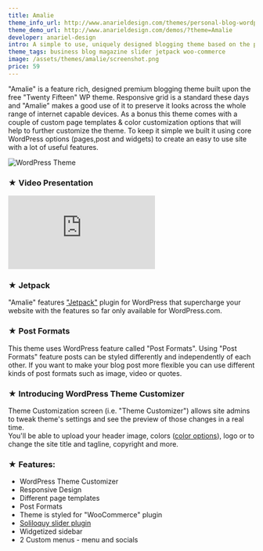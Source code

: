 ```yaml
---
title: Amalie
theme_info_url: http://www.anarieldesign.com/themes/personal-blog-wordpress-theme/
theme_demo_url: http://www.anarieldesign.com/demos/?theme=Amalie
developer: anariel-design
intro: A simple to use, uniquely designed blogging theme based on the popular “Twenty Fifteen” WP theme.
theme_tags: business blog magazine slider jetpack woo-commerce
image: /assets/themes/amalie/screenshot.png
price: 59
---
```


<p>"Amalie" is a feature rich, designed premium blogging theme built upon the free "Twenty Fifteen" WP theme. Responsive grid is a standard these days and "Amalie" makes a good use of it to preserve it looks across the whole range of internet capable devices. As a bonus this theme comes with a couple of custom page templates & color customization options that will help to further customize the theme. To keep it simple we built it using core WordPress options (pages,post and widgets) to create an easy to use site with a lot of useful features.</p>

<img src="http://www.anarieldesign.com/themedemos/marketimages/amaliefeatures.jpg" alt="WordPress Theme"><br>

<h3>★ Video Presentation</h3>
<iframe src="https://www.youtube.com/embed/IE7OlaaZ1Zk" frameborder="0" allowfullscreen></iframe>

<h3>★ Jetpack</h3>
<p>"Amalie" features <a href="http://wordpress.org/plugins/jetpack/"><span class="red">"Jetpack"</span></a> plugin for WordPress that supercharge your website with the features so far only available for WordPress.com.</p>

<h3>★ Post Formats</h3>
<p>This theme uses WordPress feature called "Post Formats". Using "Post Formats" feature posts can be styled differently and independently of each other. If you want to make your blog post more flexible you can use different kinds of post formats such as image, video or quotes.</p>

<h3>★ Introducing WordPress Theme Customizer</h3>
<p>Theme Customization screen (i.e. "Theme Customizer") allows site admins to tweak theme's settings and see the preview of those changes in a real time.<br> You'll be able to upload your header image, colors (<a href="http://www.anarieldesign.com/themedemos/amalie/features/theme-styles/">color options</a>), logo or to change the site title and tagline, copyright and more.</p>

<h3>★ Features:</h3>
<ul>
  <li>WordPress Theme Customizer</li>
  <li>Responsive Design</li>
  <li>Different page templates</li>
  <li>Post Formats</li>
  <li>Theme is styled for "WooCommerce" plugin</li>
  <li><a href="http://www.shareasale.com/r.cfm?b=380128&u=838005&m=40286&urllink=&afftrack=">Soliloquy slider plugin</a></li>
  <li>Widgetized sidebar</li>
  <li>2 Custom menus - menu and socials</li>
</ul>
